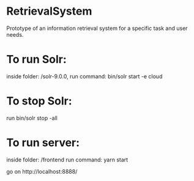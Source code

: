 # RetrievalSystem
Prototype of an information retrieval system for a specific task and user needs. 

# To run Solr:
inside folder: /solr-9.0.0,
run command: bin/solr start -e cloud 

# To stop Solr: 
run bin/solr stop -all

# To run server:
inside folder: /frontend
run command: yarn start

go on http://localhost:8888/
